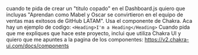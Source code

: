 cuando te pida de crear un "titulo copado" en el Dashboard.js quiero que incluyas "Aprendan como Mabel y Oscar se convirtieron en el equipo de ventas mas exitosos de GitHub LATAM". Usa el componente <heading> de Chakra. Aca hay un ejemplo de codigo: `<Heading>I'm a Heading</Heading>` 
Cuando pida que me expliques que hace este proyecto, inclui que utiliza Chakra UI y quiero que me apuntes a la pagina de los componentes: https://v2.chakra-ui.com/docs/components